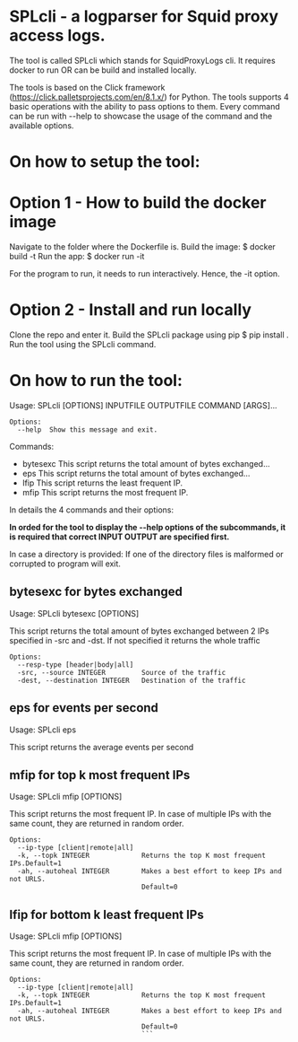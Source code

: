 
# SPLcli -  a logparser for Squid proxy access logs.
The tool is called SPLcli which stands for SquidProxyLogs cli.
It requires docker to run OR can be build and installed locally. 


The tools is based on the Click framework (https://click.palletsprojects.com/en/8.1.x/) for Python. 
The tools supports 4 basic operations with the ability to pass options to them.
Every command can be run with --help to showcase the usage of the command and the available options.

# On how to setup the tool:

# Option 1 - How to build the docker image
Navigate to the folder where the Dockerfile is.
Build the image: $ docker build -t <nameYOUwant>
Run the app: $ docker run <nameYOUGave> -it

For the program to run, it needs to run interactively. Hence, the -it option.

# Option 2 - Install and run locally
Clone the repo and enter it.
Build the SPLcli package using pip $ pip install .
Run the tool using the SPLcli command.


# On how to run the tool:
Usage: SPLcli [OPTIONS] INPUTFILE OUTPUTFILE COMMAND [ARGS]...
```
Options:
  --help  Show this message and exit.
  ```

Commands:
  - bytesexc  This script returns the total amount of bytes exchanged...
  - eps       This script returns the total amount of bytes exchanged...
  - lfip      This script returns the least frequent IP.
  - mfip      This script returns the most frequent IP.

In details the 4 commands and their options:

**In orded for the tool to display the --help options of the subcommands, it is required
that correct INPUT OUTPUT are specified first.**

In case a directory is provided: If one of the directory files is malformed or corrupted to program will exit.

## bytesexc for bytes exchanged

Usage: SPLcli bytesexc [OPTIONS]

  This script returns the total amount of bytes exchanged between 2 IPs
  specified in -src and -dst. If not specified it returns the whole traffic
```
Options:
  --resp-type [header|body|all]
  -src, --source INTEGER         Source of the traffic  
  -dest, --destination INTEGER   Destination of the traffic  
```


## eps for events per second
Usage: SPLcli eps 

  This script returns the average events per second


## mfip for top  k most frequent IPs 
Usage: SPLcli mfip [OPTIONS]

  This script returns the most frequent IP. In case of multiple IPs with the
  same count, they are returned in random order.
```
Options:
  --ip-type [client|remote|all]   
  -k, --topk INTEGER             Returns the top K most frequent IPs.Default=1   
  -ah, --autoheal INTEGER        Makes a best effort to keep IPs and not URLS.  
                                 Default=0
```


## lfip for bottom k least frequent IPs 
Usage: SPLcli mfip [OPTIONS]

  This script returns the most frequent IP. In case of multiple IPs with the
  same count, they are returned in random order.
```
Options:
  --ip-type [client|remote|all]
  -k, --topk INTEGER             Returns the top K most frequent IPs.Default=1  
  -ah, --autoheal INTEGER        Makes a best effort to keep IPs and not URLS.  
                                 Default=0
                                 ```